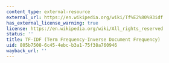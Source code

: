 ```yaml
---
content_type: external-resource
external_url: https://en.wikipedia.org/wiki/Tf%E2%80%93idf
has_external_license_warning: true
license: https://en.wikipedia.org/wiki/All_rights_reserved
status: ''
title: TF-IDF (Term Frequency-Inverse Document Frequency)
uid: 805b7508-6c45-4ebc-b3a1-75f38a760946
wayback_url: ''
---
```

